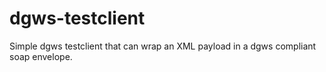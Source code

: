 dgws-testclient
===============

Simple dgws testclient that can wrap an XML payload in a dgws compliant soap envelope. 